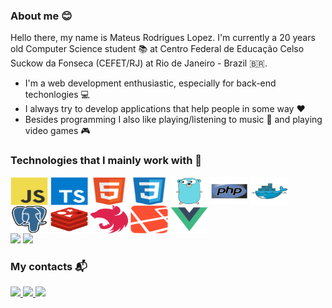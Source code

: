 ### About me :blush:

Hello there, my name is Mateus Rodrigues Lopez. I'm currently a 20 years old Computer Science student :books: at Centro Federal de Educação Celso Suckow da Fonseca (CEFET/RJ) at Rio de Janeiro - Brazil :brazil:.

- I'm a web development enthusiastic, especially for back-end techonlogies :computer:
- I always try to develop applications that help people in some way :heart:
- Besides programming I also like playing/listening to music :musical_note: and playing video games :video_game:

### Technologies that I mainly work with :hammer:

<div>
    <img align="center" alt="JS" height="45" width="60" src="https://raw.githubusercontent.com/devicons/devicon/master/icons/javascript/javascript-original.svg">
    <img align="center" alt="TS" height="45" width="60" src="https://raw.githubusercontent.com/devicons/devicon/master/icons/typescript/typescript-plain.svg">
    <img align="center" alt="HTML" height="45" width="60" src="https://raw.githubusercontent.com/devicons/devicon/master/icons/html5/html5-original.svg">
    <img align="center" alt="CSS" height="45" width="60" src="https://raw.githubusercontent.com/devicons/devicon/master/icons/css3/css3-original.svg">
    <img align="center" alt="GoLang" height="45" width="60" src="https://raw.githubusercontent.com/devicons/devicon/master/icons/go/go-original.svg">
    <img align="center" alt="PHP" height="45" width="60" src="https://raw.githubusercontent.com/devicons/devicon/master/icons/php/php-original.svg">
	<img align="center" alt="Docker" height="45" width="60" src="https://raw.githubusercontent.com/devicons/devicon/master/icons/docker/docker-original.svg">
    <img align="center" alt="Postgres" height="45" width="60" src="https://raw.githubusercontent.com/devicons/devicon/master/icons/postgresql/postgresql-original.svg">
    <img align="center" alt="Redis" height="45" width="60" src="https://raw.githubusercontent.com/devicons/devicon/master/icons/redis/redis-original.svg">
    <img align="center" alt="Nest" height="45" width="60" src="https://raw.githubusercontent.com/devicons/devicon/master/icons/nestjs/nestjs-plain.svg">
    <img align="center" alt="Laravel" height="45" width="60" src="https://raw.githubusercontent.com/devicons/devicon/master/icons/laravel/laravel-plain.svg">
    <img align="center" alt="VueJS" height="45" width="60" src="https://raw.githubusercontent.com/devicons/devicon/master/icons/vuejs/vuejs-original.svg">
</div>



<div>
    <img height="200em" src="https://github-readme-stats.vercel.app/api?username=mateusrlopez&theme=vision-friendly-dark&show_icons=true&count_private=true&include_all_commits=true">
    <img height="200em" src="https://github-readme-stats.vercel.app/api/top-langs/?username=mateusrlopez&langs_count=15&layout=compact&theme=vision-friendly-dark">
</div>

### My contacts :mailbox_with_mail:

<div>
    <a href="mailto:mateusrlopez@gmail.com" targer="_blank">
    	<img src="https://img.shields.io/badge/-Gmail-bb001b?logo=Gmail&logoColor=white&link=mailto:mateusrlopez@gmail.com&style=for-the-badge">
    </a>
    <a href="https://www.linkedin.com/in/mateus-lopez-95060019b/" targer="_blank">
    	<img src="https://img.shields.io/badge/-Linkedin-051094?logo=Linkedin&link=https://www.linkedin.com/in/mateus-lopez-95060019b/&style=for-the-badge">
    </a>
    <a href="https://wa.me/5521984093527" targer="_blank">
    	<img src="https://img.shields.io/badge/-Whatsapp-25d366?logo=Whatsapp&logoColor=white&link=https://wa.me/5521984093527&style=for-the-badge">
    </a>
</div>